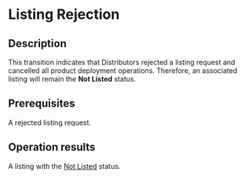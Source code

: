 # Listing Rejection
## Description
This transition indicates that Distributors rejected a listing request and cancelled all product deployment operations. Therefore, an associated listing will remain the **Not Listed** status.
## Prerequisites
A rejected listing request.
## Operation results
A listing with the [Not Listed](s-a-notlisted.html) status.